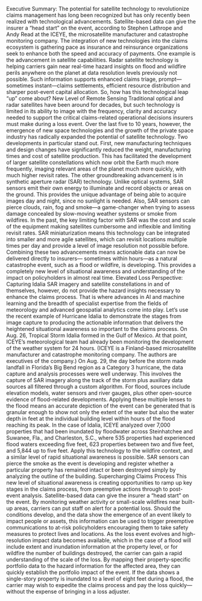 Executive Summary: The potential for satellite technology to revolutionize claims management has long been recognized but has only recently been realized with technological advancements. Satellite-based data can give the insurer a “head start” on the event, according to Stephen Lathrope and Andy Read at the ICEYE, the microsatellite manufacturer and catastrophe monitoring company.
The integration of new technologies into the claims ecosystem is gathering pace as insurance and reinsurance organizations seek to enhance both the speed and accuracy of payments. One example is the advancement in satellite capabilities.
Radar satellite technology is helping carriers gain near real-time hazard insights on flood and wildfire perils anywhere on the planet at data resolution levels previously not possible. Such information supports enhanced claims triage, prompt—sometimes instant—claims settlements, efficient resource distribution and sharper post-event capital allocation.
So, how has this technological leap “up” come about?
New Level of Remote Sensing
Traditional optical and radar satellites have been around for decades, but such technology is limited in its ability to image with the frequency, clarity and accuracy needed to support the critical claims-related operational decisions insurers must make during a loss event.
Over the last five to 10 years, however, the emergence of new space technologies and the growth of the private space industry has radically expanded the potential of satellite technology. Two developments in particular stand out.
First, new manufacturing techniques and design changes have significantly reduced the weight, manufacturing times and cost of satellite production. This has facilitated the development of larger satellite constellations which now orbit the Earth much more frequently, imaging relevant areas of the planet much more quickly, with much higher revisit rates.
The other groundbreaking advancement is in synthetic aperture radar (SAR) technology. Unlike optical systems, SAR sensors emit their own energy to illuminate and record objects or areas on the ground. This provides the unique advantage of being able to acquire images day and night, since no sunlight is needed.
Also, SAR sensors can pierce clouds, rain, fog and smoke—a game-changer when trying to assess damage concealed by slow-moving weather systems or smoke from wildfires.
In the past, the key limiting factor with SAR was the cost and scale of the equipment making satellites cumbersome and inflexible and limiting revisit rates. SAR miniaturization means this technology can be integrated into smaller and more agile satellites, which can revisit locations multiple times per day and provide a level of image resolution not possible before.
Combining these two advancements means actionable data can now be delivered directly to insurers— sometimes within hours—as a natural catastrophe event, such as a flood or wildfire, is developing. This provides a completely new level of situational awareness and understanding of the impact on policyholders in almost real time.
Elevated Loss Perspective: Capturing Idalia
SAR imagery and satellite constellations in and of themselves, however, do not provide the hazard insights necessary to enhance the claims process. That is where advances in AI and machine learning and the breadth of specialist expertise from the fields of meteorology and advanced geospatial analytics come into play.
Let’s use the recent example of Hurricane Idalia to demonstrate the stages from image capture to producing the actionable information that delivers the heightened situational awareness so important to the claims process.
On Aug. 26, Tropical Storm Idalia formed in the Gulf of Mexico. At that point, ICEYE’s meteorological team had already been monitoring the development of the weather system for 24 hours. (ICEYE is a Finland-based microsatellite manufacturer and catastrophe monitoring company. The authors are executives of the company.) On Aug. 29, the day before the storm made landfall in Florida’s Big Bend region as a Category 3 hurricane, the data capture and analysis processes were well underway.
This involves the capture of SAR imagery along the track of the storm plus auxiliary data sources all filtered through a custom algorithm. For flood, sources include elevation models, water sensors and river gauges, plus other open-source evidence of flood-related developments.
Applying these multiple lenses to the flood means an accurate depiction of the event can be generated that is granular enough to show not only the extent of the water but also the water depth in feet at the individual building level within hours of the flood reaching its peak.
In the case of Idalia, ICEYE analyzed over 7,000 properties that had been inundated by floodwater across Steinhatchee and Suwanee, Fla., and Charleston, S.C., where 535 properties had experienced flood waters exceeding five feet, 623 properties between two and five feet, and 5,844 up to five feet.
Apply this technology to the wildfire context, and a similar level of rapid situational awareness is possible. SAR sensors can pierce the smoke as the event is developing and register whether a particular property has remained intact or been destroyed simply by analyzing the outline of the building.
Supercharging Claims Process
This new level of situational awareness is creating opportunities to ramp up key stages in the claims process, from preemptive actions through to post-event analysis.
Satellite-based data can give the insurer a “head start” on the event. By monitoring weather activity or small-scale wildfires near built-up areas, carriers can put staff on alert for a potential loss. Should the conditions develop, and the data show the emergence of an event likely to impact people or assets, this information can be used to trigger preemptive communications to at-risk policyholders encouraging them to take safety measures to protect lives and locations.
As the loss event evolves and high-resolution impact data becomes available, which in the case of a flood will include extent and inundation information at the property level, or for wildfire the number of buildings destroyed, the carrier can gain a rapid understanding of the scale of the loss. By mapping their property-specific portfolio data to the hazard information for the affected area, they can quickly establish the portfolio impact of the event.
If the data shows a single-story property is inundated to a level of eight feet during a flood, the carrier may wish to expedite the claims process and pay the loss quickly—without the expense of bringing in a loss adjuster.